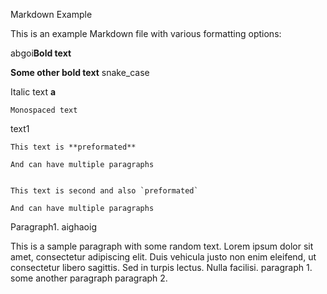 Markdown Example

This is an example Markdown file with various formatting options:

abgoi**Bold text**

**Some other bold text**
snake_case

Italic text **a**

`Monospaced text`

text1

```
This text is **preformated**

And can have multiple paragraphs
```

```

This text is second and also `preformated`

And can have multiple paragraphs
```

Paragraph1. aighaoig

This is a sample paragraph with some random text. Lorem ipsum dolor sit amet, consectetur adipiscing elit. Duis vehicula justo non enim eleifend, ut consectetur libero sagittis. Sed in turpis lectus. Nulla facilisi. paragraph 1.
some another paragraph
paragraph 2.
